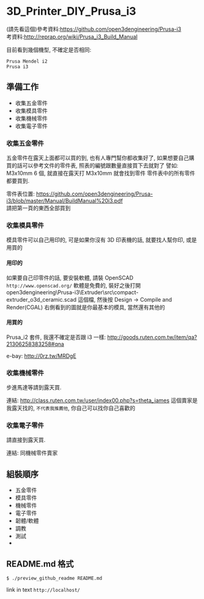 3D_Printer_DIY_Prusa_i3
=======================


(請先看這個)參考資料:https://github.com/open3dengineering/Prusa-i3 <br>
考資料:http://reprap.org/wiki/Prusa_i3_Build_Manual <br>


目前看到幾個機型, 不確定是否相同:
```
Prusa Mendel i2 
Prusa i3
```

## 準備工作 ##
* 收集五金零件
* 收集模具零件
* 收集機械零件
* 收集電子零件

### 收集五金零件 ###

五金零件在露天上面都可以買的到, 也有人專門幫你都收集好了, 
如果想要自己購買的話可以參考文件的零件表, 照表的編號跟數量直接買下去就對了
譬如: M3x10mm 6 個, 就直接在露天打 M3x10mm 就會找到零件
零件表中的所有零件都要買到.

零件表位置: https://github.com/open3dengineering/Prusa-i3/blob/master/Manual/BuildManual%20i3.pdf <br>
請把第一頁的東西全部買到


### 收集模具零件 ###

模具零件可以自己用印的, 可是如果你沒有 3D 印表機的話, 就要找人幫你印, 或是用買的

#### 用印的 ####

如果要自己印零件的話, 要安裝軟體, 請裝 OpenSCAD `http://www.openscad.org/` 軟體是免費的,
裝好之後打開 open3dengineering\Prusa-i3\Extruder\src\compact-extruder_o3d_ceramic.scad 這個檔,
然後按 Design -> Compile and Render(CGAL) 右側看到的圖就是你最基本的模具, 當然還有其他的


#### 用買的 ####

Prusa_i2 套件, 我還不確定是否跟 i3 一樣: http://goods.ruten.com.tw/item/qa?21306258383258#qna

e-bay:
http://0rz.tw/MRDgE


### 收集機械零件 ###

步進馬達等請到露天買.

連結: http://class.ruten.com.tw/user/index00.php?s=theta_james
這個賣家是我露天找的, `不代表我推薦他`, 你自己可以找你自己喜歡的

### 收集電子零件 ###

請直接到露天買.

連結: 同機械零件賣家

## 組裝順序 ##
* 五金零件 
* 模具零件
* 機械零件
* 電子零件
* 韌體/軟體 
* 調教
* 測試
* 

## README.md 格式 ##

```
$ ./preview_github_readme README.md
```

link in text `http://localhost/`






